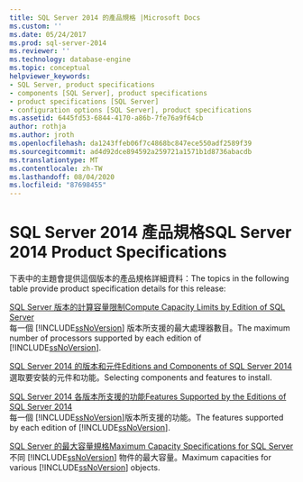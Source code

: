 ```yaml
---
title: SQL Server 2014 的產品規格 |Microsoft Docs
ms.custom: ''
ms.date: 05/24/2017
ms.prod: sql-server-2014
ms.reviewer: ''
ms.technology: database-engine
ms.topic: conceptual
helpviewer_keywords:
- SQL Server, product specifications
- components [SQL Server], product specifications
- product specifications [SQL Server]
- configuration options [SQL Server], product specifications
ms.assetid: 6445fd53-6844-4170-a86b-7fe76a9f64cb
author: rothja
ms.author: jroth
ms.openlocfilehash: da1243ffeb06f7c4868bc847ece550adf2589f39
ms.sourcegitcommit: ad4d92dce894592a259721a1571b1d8736abacdb
ms.translationtype: MT
ms.contentlocale: zh-TW
ms.lasthandoff: 08/04/2020
ms.locfileid: "87698455"
---
```

# <a name="sql-server-2014-product-specifications"></a><span data-ttu-id="22325-102">SQL Server 2014 產品規格</span><span class="sxs-lookup"><span data-stu-id="22325-102">SQL Server 2014 Product Specifications</span></span>
  <span data-ttu-id="22325-103">下表中的主題會提供這個版本的產品規格詳細資料：</span><span class="sxs-lookup"><span data-stu-id="22325-103">The topics in the following table provide product specification details for this release:</span></span>  

<!--
I (GeneMi = MightyPen, 2019-04-20) am replacing this multiValue metadata with the single value 'database-engine'.
'ms.technology' no longer allowed multiple values.  DevO= 1515083.

ms.technology: 
  - "analysis-services"
  - "data-quality-services"
  - "database-engine"
  - "integration-services"
  - "master-data-services"
  - "replication"
  - "reporting-services-native"
  - "reporting-services-sharepoint"

This HTML comment can be erased, if you like.
-->

 [<span data-ttu-id="22325-104">SQL Server 版本的計算容量限制</span><span class="sxs-lookup"><span data-stu-id="22325-104">Compute Capacity Limits by Edition of SQL Server</span></span>](../sql-server/compute-capacity-limits-by-edition-of-sql-server.md)  
 <span data-ttu-id="22325-105">每一個 [!INCLUDE[ssNoVersion](../includes/ssnoversion-md.md)] 版本所支援的最大處理器數目。</span><span class="sxs-lookup"><span data-stu-id="22325-105">The maximum number of processors supported by each edition of [!INCLUDE[ssNoVersion](../includes/ssnoversion-md.md)].</span></span>  
  
 [<span data-ttu-id="22325-106">SQL Server 2014 的版本和元件</span><span class="sxs-lookup"><span data-stu-id="22325-106">Editions and Components of SQL Server 2014</span></span>](../sql-server/editions-and-components-of-sql-server-2016.md)  
 <span data-ttu-id="22325-107">選取要安裝的元件和功能。</span><span class="sxs-lookup"><span data-stu-id="22325-107">Selecting components and features to install.</span></span>  
  
 [<span data-ttu-id="22325-108">SQL Server 2014 各版本所支援的功能</span><span class="sxs-lookup"><span data-stu-id="22325-108">Features Supported by the Editions of SQL Server 2014</span></span>](../../2014/getting-started/features-supported-by-the-editions-of-sql-server-2014.md)  
 <span data-ttu-id="22325-109">每一個 [!INCLUDE[ssNoVersion](../includes/ssnoversion-md.md)]版本所支援的功能。</span><span class="sxs-lookup"><span data-stu-id="22325-109">The features supported by each edition of [!INCLUDE[ssNoVersion](../includes/ssnoversion-md.md)].</span></span>  
  
 [<span data-ttu-id="22325-110">SQL Server 的最大容量規格</span><span class="sxs-lookup"><span data-stu-id="22325-110">Maximum Capacity Specifications for SQL Server</span></span>](../sql-server/maximum-capacity-specifications-for-sql-server.md)  
 <span data-ttu-id="22325-111">不同 [!INCLUDE[ssNoVersion](../includes/ssnoversion-md.md)] 物件的最大容量。</span><span class="sxs-lookup"><span data-stu-id="22325-111">Maximum capacities for various [!INCLUDE[ssNoVersion](../includes/ssnoversion-md.md)] objects.</span></span>  
  
  
